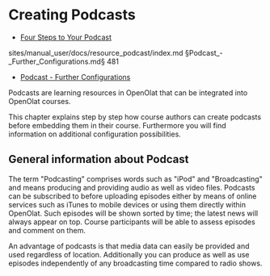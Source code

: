 # Creating Podcasts

  * [Four Steps to Your Podcast](Four_Steps_to_Your_Podcast.md)

sites/manual_user/docs/resource_podcast/index.md §Podcast_-_Further_Configurations.md§ 481
  * [Podcast - Further Configurations](Podcast_-_Further_Configurations.md)

  

Podcasts are learning resources in OpenOlat that can be integrated into
OpenOlat courses.

This chapter explains step by step how course authors can create podcasts
before embedding them in their course. Furthermore you will find information
on additional configuration possibilities.

## General information about Podcast

The term "Podcasting" comprises words such as "iPod" and "Broadcasting" and
means producing and providing audio as well as video files. Podcasts can be
subscribed to before uploading episodes either by means of online services
such as iTunes to mobile devices or using them directly within OpenOlat. Such
episodes will be shown sorted by time; the latest news will always appear on
top. Course participants will be able to assess episodes and comment on them.

An advantage of podcasts is that media data can easily be provided and used
regardless of location. Additionally you can produce as well as use episodes
independently of any broadcasting time compared to radio shows.

